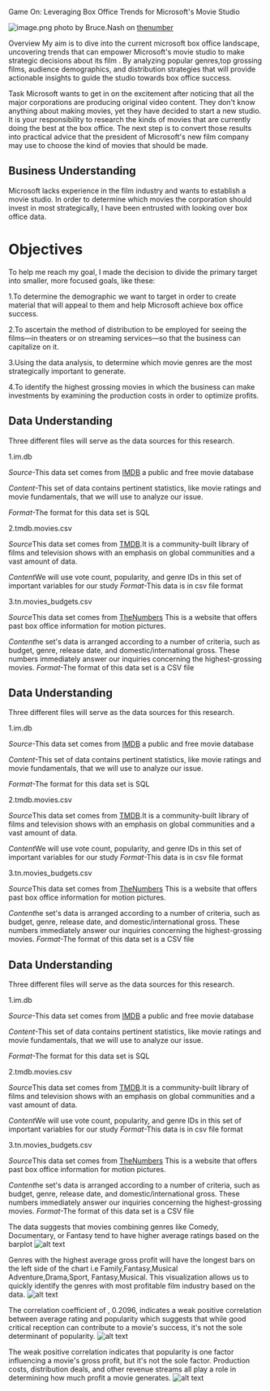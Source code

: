 Game On: Leveraging Box Office Trends for Microsoft's Movie Studio

![image.png](attachment:image.png)
photo by Bruce.Nash on [thenumber](https://www.the-numbers.com/images/movies/If-(2024)-2-News.jpg)

Overview
My aim is to  dive into the current  microsoft box office landscape, uncovering trends that can empower Microsoft's  movie studio to make strategic decisions about its film . By analyzing popular genres,top grossing films, audience demographics, and distribution strategies that will provide actionable insights to guide the studio towards box office success.

Task
Microsoft wants to get in on the excitement after noticing that all the major corporations are producing original video content. They don't know anything about making movies, yet they have decided to start a new studio. It is your responsibility to research the kinds of movies that are currently doing the best at the box office. The next step is to convert those results into practical advice that the president of Microsoft's new film company may use to choose the kind of movies that should be made.

## Business Understanding
Microsoft lacks experience in the film industry and wants to establish a movie studio.
In order to determine which movies the corporation should invest in most strategically, I have been entrusted with looking over box office data.


# Objectives

To help me reach my goal, I made the decision to divide the primary target into smaller, more focused goals, like these:

1.To determine the demographic we want to target in order to create material that will appeal to them and help Microsoft achieve box office success.

2.To ascertain the method of distribution to be employed for seeing the films—in theaters or on streaming services—so that the business can capitalize on it.

3.Using the data analysis, to determine which movie genres are the most strategically important to generate.

4.To identify the highest grossing movies in which the business can make investments by examining the production costs in order to optimize profits.

## Data Understanding

Three different files will serve as the data sources for this research.

1.im.db

*Source*-This data set comes from [IMDB](https://www.imdb.com/) a public and free movie database

*Content*-This set of data contains pertinent statistics, like movie ratings and movie fundamentals, that we will use to analyze our issue.

*Format*-The format for this data set is SQL

2.tmdb.movies.csv 

*Source*This data set comes from [TMDB](https://www.themoviedb.org/).It is a community-built library of films and television shows with an emphasis on global communities and a vast amount of data.

*Content*We will use vote count, popularity, and genre IDs in this set of important variables for our study
*Format*-This data is in csv file format


3.tn.movies_budgets.csv

*Source*This data set comes from [TheNumbers](https://www.the-numbers.com/) This is a website that offers past box office information for motion pictures.

*Content*he set's data is arranged according to a number of criteria, such as budget, genre, release date, and domestic/international gross. These numbers immediately answer our inquiries concerning the highest-grossing movies.
*Format*-The format of this data set is a CSV file

## Data Understanding

Three different files will serve as the data sources for this research.

1.im.db

*Source*-This data set comes from [IMDB](https://www.imdb.com/) a public and free movie database

*Content*-This set of data contains pertinent statistics, like movie ratings and movie fundamentals, that we will use to analyze our issue.

*Format*-The format for this data set is SQL

2.tmdb.movies.csv 

*Source*This data set comes from [TMDB](https://www.themoviedb.org/).It is a community-built library of films and television shows with an emphasis on global communities and a vast amount of data.

*Content*We will use vote count, popularity, and genre IDs in this set of important variables for our study
*Format*-This data is in csv file format


3.tn.movies_budgets.csv

*Source*This data set comes from [TheNumbers](https://www.the-numbers.com/) This is a website that offers past box office information for motion pictures.

*Content*he set's data is arranged according to a number of criteria, such as budget, genre, release date, and domestic/international gross. These numbers immediately answer our inquiries concerning the highest-grossing movies.
*Format*-The format of this data set is a CSV file

## Data Understanding

Three different files will serve as the data sources for this research.

1.im.db

*Source*-This data set comes from [IMDB](https://www.imdb.com/) a public and free movie database

*Content*-This set of data contains pertinent statistics, like movie ratings and movie fundamentals, that we will use to analyze our issue.

*Format*-The format for this data set is SQL

2.tmdb.movies.csv 

*Source*This data set comes from [TMDB](https://www.themoviedb.org/).It is a community-built library of films and television shows with an emphasis on global communities and a vast amount of data.

*Content*We will use vote count, popularity, and genre IDs in this set of important variables for our study
*Format*-This data is in csv file format


3.tn.movies_budgets.csv

*Source*This data set comes from [TheNumbers](https://www.the-numbers.com/) This is a website that offers past box office information for motion pictures.

*Content*he set's data is arranged according to a number of criteria, such as budget, genre, release date, and domestic/international gross. These numbers immediately answer our inquiries concerning the highest-grossing movies.
*Format*-The format of this data set is a CSV file

The data suggests that movies combining genres like Comedy, Documentary, or Fantasy tend to have higher average ratings based on the barplot
![alt text](image-1.png)

Genres with the highest average gross profit will have the longest bars on the left side of the chart i.e Family,Fantasy,Musical	
Adventure,Drama,Sport, Fantasy,Musical. This visualization allows us to quickly identify the genres with most profitable film industry based on the data.
![alt text](image-2.png)

The correlation coefficient of , 0.2096, indicates a weak positive correlation between average rating and popularity which suggests that while good critical reception can contribute to a movie's success, it's not the sole determinant of popularity.
![alt text](image-3.png)

The weak positive correlation indicates that popularity is one factor influencing a movie's gross profit, but it's not the sole factor. Production costs, distribution deals, and other revenue streams all play a role in determining how much profit a movie generates.
![alt text](image-4.png)

